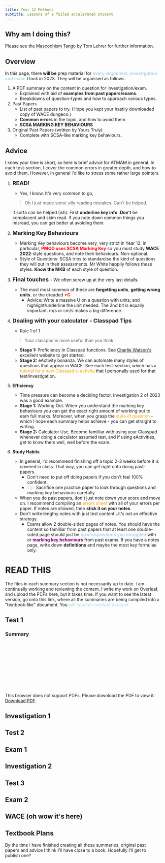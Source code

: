 ```yaml
---
title: Year 12 Methods 
subtitle: Lessons of a failed accelerated student
---
```

<style>
blue {
  color: lightblue;
}
red {
  color: red;
}
orange {
    color: orange;
}
purple {
    color: purple;
}
bigg {
    font-size: large;
}
</style>
## Why am I doing this?
Please see the [Mascochism Tango](https://www.youtube.com/watch?v=TytGOeiW0aE) by Tom Lehrer for further information.

## Overview
In this page, there **will be** prep material for  <blue> **every single test, investigation and exam** </blue> I took in 2023. They will be organised as follows
1. A PDF summary on the content in question for investigation/exam.
    - Explained with aid of **examples from past papers/exams**.
    - Breakdowns of question-types and how to approach various types.
2. Past Papers
    - List of past papers to try. (Hope you kept your hastily downloaded copy of WACE dungeon.)
    - **Common errors** in the topic, and how to avoid them.
    - **SCSA MARKING KEY BEHAVIOURS**
3. Original Past Papers (written by Yours Truly)
    - Complete with SCSA-like marking key behaviours.
## Advice
I know your time is short, so here is brief advice for ATMAM in general. In each test-section, I cover the common errors in greater depth, and how to avoid them. However, in general I'd like to stress some rather large pointers.
1. <bigg> **READ!** </bigg>
    - Yes, I know. It's very common to go,
    > Oh I just made some silly reading mistakes. Can't be helped.

    It sorta can be helped (ish). First **underline key info**. **Don't** be complacent and skim read. If you note down common things you misread, you can get better at avoiding them.
2.  <bigg> **Marking Key Behaviours** </bigg>
    - Marking Key behaviours become very, very strict in Year 12. In particular, <red>**PMOD uses SCSA Marking Key**</red> so you must study **WACE 2022**-style questions, and note their behaviours. Non-optional.
    - Style of Questions: SCSA tries to standardise the kind of questions they will put in their assessments. Mr White happily follows these styles. **Know the MKB** of each style of question.
3. <bigg> **Final touches** </bigg> - We often screw up at the very last details.
    - The most most common of these are **forgetting units**, **getting wrong units.** or the dreaded <red>**+C**</red>
        - Advice: Write a massive U on a question with units, and highlight/underline the unit needed. The 2nd bit is equally important. m/s or cm/s makes a big difference.
4. <bigg> **Dealing with your calculator - Classpad Tips** </bigg>
    - Rule 1 of 1
    > Your classpad is more useful than you think

    - **Stage 1:** Proficiency in Classpad functions. See [Charlie Watson's](https://charliewatson.com/) excellent website to get started.
    - **Stage 2:** eActivity bonanza. We can automate many styles of questions that appear in WACE. See each test-section, which has a <orange>tutorial for a new Classpad e-activity</orange> that I personally used for that test/investigation.
5. **Efficiency**
    - Time pressure can become a deciding factor. Investigation 2 of 2023 was a good example.
    - **Stage 1:** Working Out. When you understand the marking key behaviours you can get the exact right amount of working out to earn full marks. Moreover, when you grasp the <orange>style of question</orange> - which I hope each summary helps achieve - you can get straight to writing.
    - **Stage 2:** Calculator Use. Become familliar with using your Classpad whenever doing a calculator assumed test, and if using eActivities, get to know them well, well before the exam.
6. **Study Habits**
    - In general, I'd recommend finishing off a topic 2-3 weeks before it is covered in class. That way, you can get right onto doing past-papers.
        - Don't need to put off doing papers if you don't feel 100% confident.
        - <blue>Tip:</blue> Sacrifice one practice paper to look through questions and marking key behaviours carefully. 
    - When you do past papers, don't just note down your score and move on. I recommend compiling an <orange>errors sheet</orange> with all of your errors per paper. If notes are allowed, then **stick it on your notes**.
    - Don't write lengthy notes with just test content...it's not an effective strategy.
        - Exams allow 2 double-sided pages of notes. You should have the content so familliar from past papers that at least one double-sided page should just be <blue> **errors/questions you struggled** </blue> with or <purple> **marking key behaviours** </purple> from past exams. If you have a notes page, write down **definitions** and maybe the most key formulae only.

# READ THIS
The files in each summary section is not necessarily up to date. I am continually working and reviewing the content. I write my work on Overleaf, and upload the PDFs here, but it takes time. If you want to see the latest version, go onto this link, where all the summaries are being compiled into a "textbook-like" document. 
<a href="https://www.overleaf.com/read/vrsnzmptspks"></a>
You <blue> will need an overleaf account.</blue>
## Test 1
### Summary
<object data="https://drive.google.com/file/d/1IwPv1VhbaUu272LVZUCula_4U7DVnJHD/view?usp=sharing" type="application/pdf" width="200px" height="200px">
    <embed src="https://drive.google.com/file/d/1IwPv1VhbaUu272LVZUCula_4U7DVnJHD/view?usp=sharing">
        <p>This browser does not support PDFs. Please download the PDF to view it: <a href="https://drive.google.com/file/d/1IwPv1VhbaUu272LVZUCula_4U7DVnJHD/view?usp=sharing">Download PDF</a>.</p>
    </embed>
</object> 

## Investigation 1
## Test 2
## Exam 1
## Investigation 2
## Test 3
## Exam 2

## WACE (oh wow it's here)
## Textbook Plans
By the time I have finished creating all these summaries, original past papers and advice I think I'll have close to a book. Hopefully I'll get to publish one? 

